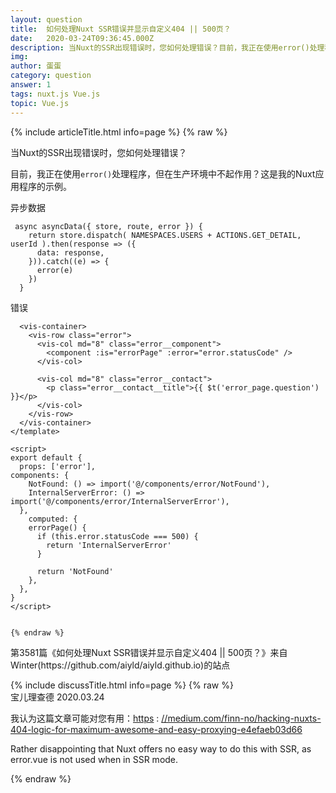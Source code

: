 ```yaml
---
layout: question
title:  如何处理Nuxt SSR错误并显示自定义404 || 500页？
date:   2020-03-24T09:36:45.000Z
description: 当Nuxt的SSR出现错误时，您如何处理错误？目前，我正在使用error()处理程序，但在生产环境中不起作用？这是我的Nuxt应用程序的示例。异步...
img: 
author: 蛋蛋
category: question
answer: 1
tags: nuxt.js Vue.js
topic: Vue.js
---
```

<div class="article-root">
  <div class="article">
    {% include articleTitle.html info=page %}
    {% raw %}
    <div class="article-content"><p><font style="vertical-align: inherit;"><font style="vertical-align: inherit;">当Nuxt的SSR出现错误时，您如何处理错误？</font></font></p>

<p><font style="vertical-align: inherit;"><font style="vertical-align: inherit;">目前，我正在使用</font></font><code>error()</code><font style="vertical-align: inherit;"><font style="vertical-align: inherit;">处理程序，但在生产环境中不起作用？</font><font style="vertical-align: inherit;">这是我的Nuxt应用程序的示例。</font></font></p>

<p><font style="vertical-align: inherit;"><font style="vertical-align: inherit;">异步数据 </font></font></p>

<pre><code> async asyncData({ store, route, error }) {<font></font>
    return store.dispatch( NAMESPACES.USERS + ACTIONS.GET_DETAIL, userId ).then(response =&gt; ({<font></font>
      data: response,<font></font>
    })).catch((e) =&gt; {<font></font>
      error(e)<font></font>
    })<font></font>
  } <font></font>
</code></pre>

<p><font style="vertical-align: inherit;"><font style="vertical-align: inherit;">错误</font></font></p>

<pre><code>  &lt;vis-container&gt;<font></font>
    &lt;vis-row class="error"&gt;<font></font>
      &lt;vis-col md="8" class="error__component"&gt;<font></font>
        &lt;component :is="errorPage" :error="error.statusCode" /&gt;<font></font>
      &lt;/vis-col&gt;<font></font>
<font></font>
      &lt;vis-col md="8" class="error__contact"&gt;<font></font>
        &lt;p class="error__contact__title"&gt;{{ $t('error_page.question') }}&lt;/p&gt;<font></font>
      &lt;/vis-col&gt;<font></font>
    &lt;/vis-row&gt;<font></font>
  &lt;/vis-container&gt;<font></font>
&lt;/template&gt;<font></font>
<font></font>
&lt;script&gt;<font></font>
export default {<font></font>
  props: ['error'],<font></font>
components: {<font></font>
    NotFound: () =&gt; import('@/components/error/NotFound'),<font></font>
    InternalServerError: () =&gt; import('@/components/error/InternalServerError'),<font></font>
  },<font></font>
    computed: {<font></font>
    errorPage() {<font></font>
      if (this.error.statusCode === 500) {<font></font>
        return 'InternalServerError'<font></font>
      }<font></font>
<font></font>
      return 'NotFound'<font></font>
    },<font></font>
  },<font></font>
}<font></font>
&lt;/script&gt;<font></font>
<font></font>
</code></pre></div>
    {% endraw %}
  </div>
  <p class="winter_mark">第3581篇《如何处理Nuxt SSR错误并显示自定义404 || 500页？》来自Winter(https://github.com/aiyld/aiyld.github.io)的站点</p>
  <div class="discuss-wrapper">
    {% include discussTitle.html info=page %}
    {% raw %}
    <div class="discuss-list">
    <div class="discuss-item">
        <div class="discuss-parent">
          <div class="discuss-meta">
            <span class="discuss-user">宝儿理查德</span>
            <span class="discuss-time">2020.03.24</span>
          </div>
          <div class="discuss-comment"><p><font style="vertical-align: inherit;"><font style="vertical-align: inherit;">我认为这篇文章可能对您有用：</font><a href="https://medium.com/finn-no/hacking-nuxts-404-logic-for-maximum-awesome-and-easy-proxying-e4efaeb03d66" rel="nofollow noreferrer"><font style="vertical-align: inherit;">https</font></a><font style="vertical-align: inherit;"> :
 </font></font><a href="https://medium.com/finn-no/hacking-nuxts-404-logic-for-maximum-awesome-and-easy-proxying-e4efaeb03d66" rel="nofollow noreferrer"><font style="vertical-align: inherit;"><font style="vertical-align: inherit;">//medium.com/finn-no/hacking-nuxts-404-logic-for-maximum-awesome-and-easy-proxying-e4efaeb03d66</font></font></a></p>

<p>Rather disappointing that Nuxt offers no easy way to do this with SSR, as error.vue is not used when in SSR mode.</p></div>
        </div></div>
    </div>
    {% endraw %}
  </div>
<div>

